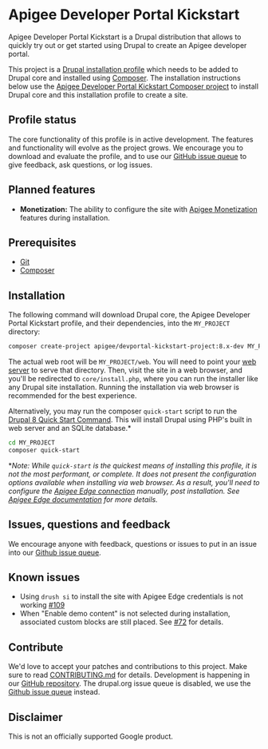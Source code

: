 # Apigee Developer Portal Kickstart

Apigee Developer Portal Kickstart is a Drupal distribution that allows to quickly try out or get started using Drupal to create an Apigee developer portal.

This project is a [Drupal installation profile](https://www.drupal.org/docs/8/distributions) which needs to be added to Drupal core and installed using [Composer](https://getcomposer.org). The installation instructions below use the [Apigee Developer Portal Kickstart Composer project](https://github.com/apigee/devportal-kickstart-project-composer) to install Drupal core and this installation profile to create a site.

## Profile status

The core functionality of this profile is in active development. The features and functionality will evolve as the project grows. We encourage you to download and evaluate the profile, and to use our [GitHub issue queue](https://github.com/apigee/apigee-devportal-kickstart-drupal/issues) to give feedback, ask questions, or log issues.

## Planned features

* **Monetization:** The ability to configure the site with [Apigee Monetization](https://www.drupal.org/project/apigee_m10n) features during installation.

## Prerequisites

* [Git](https://git-scm.com)
* [Composer](https://getcomposer.org)

## Installation

The following command will download Drupal core, the Apigee Developer Portal Kickstart profile, and their dependencies, into the `MY_PROJECT` directory:

```sh
composer create-project apigee/devportal-kickstart-project:8.x-dev MY_PROJECT --stability dev --no-interaction
```

The actual web root will be `MY_PROJECT/web`. You will need to point your [web server](https://www.drupal.org/docs/develop/local-server-setup) to serve that directory. Then, visit the site in a web browser, and you'll be redirected to `core/install.php`, where you can run the installer like any Drupal site installation. Running the installation via web browser is recommended for the best experience.

Alternatively, you may run the composer `quick-start` script to run the [Drupal 8 Quick Start Command](https://www.drupal.org/docs/8/install/drupal-8-quick-start-command). This will install Drupal using PHP's built in web server and an SQLite database.*

```sh
cd MY_PROJECT
composer quick-start
```

**Note: While `quick-start` is the quickest means of installing this profile, it is not the most performant, or complete. It does not present the configuration options available when installing via web browser. As a result, you'll need to configure the [Apigee Edge connection](https://www.drupal.org/docs/8/modules/apigee-edge/configure-the-connection-to-apigee-edge) manually, post installation. See [Apigee Edge documentation](https://www.drupal.org/docs/8/modules/apigee-edge) for more details.*

## Issues, questions and feedback

We encourage anyone with feedback, questions or issues to put in an issue into
our [Github issue queue](https://github.com/apigee/apigee-devportal-kickstart-drupal/issues).

## Known issues

* Using `drush si` to install the site with Apigee Edge credentials is not working [#109](https://github.com/apigee/apigee-devportal-kickstart-drupal/issues/109)
* When "Enable demo content" is not selected during installation, associated custom blocks are still placed. See [#72](https://github.com/apigee/apigee-devportal-kickstart-drupal/issues/72) for details.

## Contribute

We'd love to accept your patches and contributions to this project. Make sure to read [CONTRIBUTING.md](CONTRIBUTING.md) for details.
Development is happening in our [GitHub repository](https://github.com/apigee/apigee-devportal-kickstart-drupal). The drupal.org issue
queue is disabled, we use the [Github issue queue](https://github.com/apigee/apigee-devportal-kickstart-drupal/issues) instead.

## Disclaimer

This is not an officially supported Google product.
